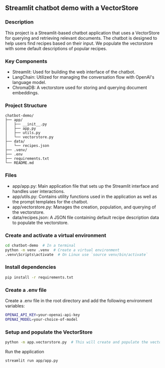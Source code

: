 ## Streamlit chatbot demo with a VectorStore

### Description
This project is a Streamlit-based chatbot application that uses a VectorStore for querying and retrieving 
relevant documents. The chatbot is designed to help users find recipes based on their input. We populate the 
vectorstore with some default descriptions of popular recipes. 

### Key Components
- Streamlit: Used for building the web interface of the chatbot.
- LangChain: Utilized for managing the conversation flow with OpenAI's language model.
- ChromaDB: A vectorstore used for storing and querying document embeddings.

### Project Structure
```
chatbot-demo/
├── app/
│   ├── __init__.py
│   ├── app.py
│   ├── utils.py
│   └── vectorstore.py
├── data/
│   └── recipes.json
├── .venv/
├── .env
├── requirements.txt
└── README.md
```

### Files
- app/app.py: Main application file that sets up the Streamlit interface and handles user interactions.
- app/utils.py: Contains utility functions used in the application as well as the prompt templates for the chatbot.
- app/vectorstore.py: Manages the creation, population, and querying of the vectorstore.
- data/recipes.json: A JSON file containing default recipe description data to populate the vectorstore.

### Create and activate a virtual environment
```bash
cd chatbot-demo  # In a terminal
python -m venv .venv  # Create a virtual environment
.venv\Scripts\activate  # On Linux use `source venv/bin/activate` 
```

### Install dependencies
```bash
pip install -r requirements.txt
```

### Create a .env file
Create a .env file in the root directory and add the following environment variables:
```bash
OPENAI_API_KEY=your-openai-api-key
OPENAI_MODEL=your-choice-of-model
```

### Setup and populate the VectorStore
```bash
python -m app.vectorstore.py  # This will create and populate the vectorstore with the # default recipe data. ~5-10 seconds
```

Run the application
```bash
streamlit run app/app.py
```
